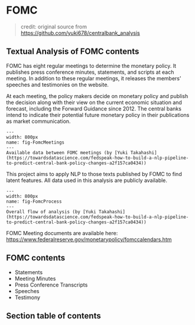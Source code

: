 # FOMC

> credit: original source from https://github.com/yuki678/centralbank_analysis

## Textual Analysis of FOMC contents

FOMC has eight regular meetings to determine the monetary policy. It publishes press conference minutes, statements, and scripts at each meeting. In addition to these regular meetings, it releases the members’ speeches and testimonies on the website. 

At each meeting, the policy makers decide on monetary policy and publish the decision along with their view on the current economic situation and forecast, including the  Forward Guidance since 2012. The central banks intend to indicate their potential future monetary policy in their publications as market communication. 

```{figure} ../figs/fomc/FomcMeetings.png
---
width: 800px
name: fig-FomcMeetings
---
Available data between FOMC meetings (by [Yuki Takahashi](https://towardsdatascience.com/fedspeak-how-to-build-a-nlp-pipeline-to-predict-central-bank-policy-changes-a2f157ca0434))
```

This project aims to apply NLP to those texts published by FOMC to find latent features. All data used in this analysis are publicly available. 

```{figure} ../figs/fomc/process.png
---
width: 800px
name: fig-FomcProcess
---
Overall flow of analysis (by [Yuki Takahashi](https://towardsdatascience.com/fedspeak-how-to-build-a-nlp-pipeline-to-predict-central-bank-policy-changes-a2f157ca0434))
```


FOMC Meeting documents are available here: https://www.federalreserve.gov/monetarypolicy/fomccalendars.htm

## FOMC contents

- Statements
- Meeting Minutes
- Press Conference Transcripts
- Speeches
- Testimony

## Section table of contents

```{tableofcontents}

```
